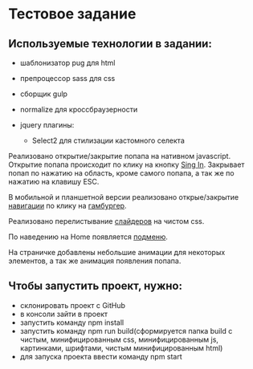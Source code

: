 # Тестовое задание

## Используемые технологии в задании:

* шаблонизатор pug для html
* препроцессор sass для css
* сборщик gulp
* normalize для кроссбраузерности
* jquery плагины:
  
  * Select2 для стилизации кастомного селекта
  
Реализовано открытие/закрытие попапа на нативном javascript. Открытие попапа происходит по клику на 
кнопку [Sing In](http://joxi.ru/J2bV5XkF0O9G02). Закрывает попап по нажатию на область, кроме самого попапа,
а так же по нажатию на клавишу ESC.

В мобильной и планшетной версии реализовано открые/закрытие [навигации](http://joxi.ru/V2VLevWsdJjKBr) по
клику на [гамбургер](http://joxi.ru/D2PYByliqzLk1A).

Реализовано перелистывание [слайдеров](http://joxi.ru/krDl9kbuKzDJxr) на чистом css.

По наведению на Home появляется [подменю](http://joxi.ru/1A5x9JMIDyMGO2).

На страничке добавлены небольшие анимации для некоторых элементов, а так же анимация появления попапа.

## Чтобы запустить проект, нужно:

* склонировать проект с GitHub
* в консоли зайти в проект
* запустить команду npm install
* запустить команду npm run build(сформируется папка build с чистым, минифицированным css, минифицированным js, картинками, шрифтами, чистым минифицированным html)
* для запуска проекта ввести команду npm start
 


  

   
